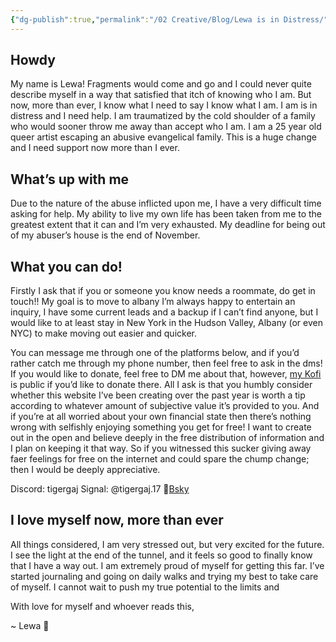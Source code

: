 ```yaml
---
{"dg-publish":true,"permalink":"/02 Creative/Blog/Lewa is in Distress/","tags":["queer","mutualAid","blog"],"noteIcon":"","created":"2025-10-06T16:43:01.108-04:00"}
---
```


## Howdy
My name is Lewa! Fragments would come and go and I could never quite describe myself in a way that satisfied that itch of knowing who I am. But now, more than ever, I know what I need to say I know what I am. I am is in distress and I need help. I am traumatized by the cold shoulder of a family who would sooner throw me away than accept who I am. I am a 25 year old queer artist escaping an abusive evangelical family. This is a huge change and I need support now more than I ever.
## What’s up with me
Due to the nature of the abuse inflicted upon me, I have a very difficult time asking for help. My ability to live my own life has been taken from me to the greatest extent that it can and I’m very exhausted. My deadline for being out of my abuser’s house is the end of November.
## What you can do!
Firstly I ask that if you or someone you know needs a roommate, do get in touch!! My goal is to move to albany I’m always happy to entertain an inquiry, I have some current leads and a backup if I can’t find anyone, but I would like to at least stay in New York in the Hudson Valley, Albany (or even NYC) to make moving out easier and quicker.

You can message me through one of the platforms below, and if you’d rather catch me through my phone number, then feel free to ask in the dms! If you would like to donate, feel free to DM me about that, however, [my Kofi](https://ko-fi.com/tigergaj) is public if you’d like to donate there. All I ask is that you humbly consider whether this website I’ve been creating over the past year is worth a tip according to whatever amount of subjective value it’s provided to you. And if you’re at all worried about your own financial state then there’s nothing wrong with selfishly enjoying something you get for free! I want to create out in the open and believe deeply in the free distribution of information and I plan on keeping it that way. So if you witnessed this sucker giving away faer feelings for free on the internet and could spare the chump change; then I would be deeply appreciative.

Discord: tigergaj
Signal: @tigergaj.17
🦋[Bsky](https://bsky.app/profile/tigergaj.bsky.social)
## I love myself now, more than ever
All things considered, I am very stressed out, but very excited for the future. I see the light at the end of the tunnel, and it feels so good to finally know that I have a way out. I am extremely proud of myself for getting this far. I’ve started journaling and going on daily walks and trying my best to take care of myself. I cannot wait to push my true potential to the limits and 

With love for myself and whoever reads this,

~ Lewa 💚